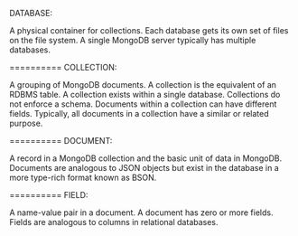 
DATABASE:

A physical container for collections. Each database gets its own set of files on the file system. A single MongoDB server typically has multiple databases.

==========
COLLECTION:

A grouping of MongoDB documents. A collection is the equivalent of an RDBMS table. A collection exists within a single database. Collections do not enforce a schema. Documents within a collection can have different fields. Typically, all documents in a collection have a similar or related purpose.

==========
DOCUMENT:

A record in a MongoDB collection and the basic unit of data in MongoDB. Documents are analogous to JSON objects but exist in the database in a more type-rich format known as BSON.

==========
FIELD:

A name-value pair in a document. A document has zero or more fields. Fields are analogous to columns in relational databases.
